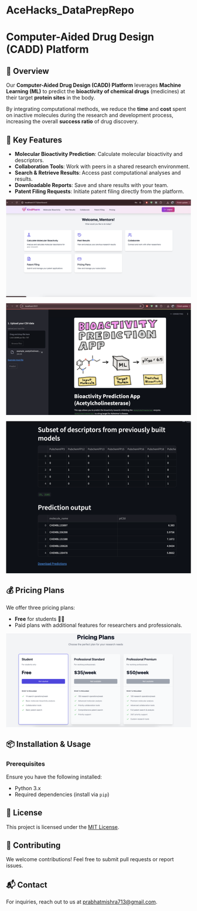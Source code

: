 # AceHacks_DataPrepRepo


# Computer-Aided Drug Design (CADD) Platform

## 🚀 Overview
Our **Computer-Aided Drug Design (CADD) Platform** leverages **Machine Learning (ML)** to predict the **bioactivity of chemical drugs** (medicines) at their target **protein sites** in the body. 

By integrating computational methods, we reduce the **time** and **cost** spent on inactive molecules during the research and development process, increasing the overall **success ratio** of drug discovery.

## 🎯 Key Features
- **Molecular Bioactivity Prediction**: Calculate molecular bioactivity and descriptors.
- **Collaboration Tools**: Work with peers in a shared research environment.
- **Search & Retrieve Results**: Access past computational analyses and results.
- **Downloadable Reports**: Save and share results with your team.
- **Patent Filing Requests**: Initiate patent filing directly from the platform.

![Landing Page](https://github.com/Toshhhi/AceHacks_DataPrepRepo/blob/main/LandingPage.png?raw=true)

![Landing Page](https://github.com/Toshhhi/AceHacks_DataPrepRepo/blob/main/SOTA.png?raw=true)

![Landing Page](https://github.com/Toshhhi/AceHacks_DataPrepRepo/blob/main/SOTA_results.png?raw=true)


## 💰 Pricing Plans
We offer three pricing plans:
- **Free** for students 👩‍🎓
- Paid plans with additional features for researchers and professionals.

![Landing Page](https://github.com/Toshhhi/AceHacks_DataPrepRepo/blob/main/pricing.png?raw=true)


## 📦 Installation & Usage
### Prerequisites
Ensure you have the following installed:
- Python 3.x
- Required dependencies (install via `pip`)

## 📜 License
This project is licensed under the [MIT License](LICENSE).

## 🤝 Contributing
We welcome contributions! Feel free to submit pull requests or report issues.

## 📬 Contact
For inquiries, reach out to us at prabhatmishra713@gmail.com.

